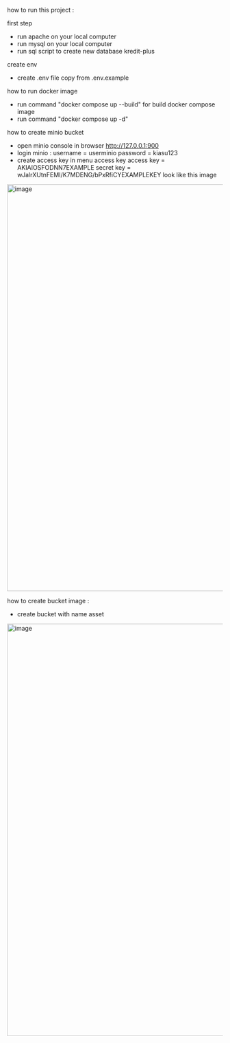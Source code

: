 how to run this project :

first step
 - run apache on your local computer
 - run mysql on your local computer
 - run sql script to create new database kredit-plus
 
create env
 - create .env file copy from .env.example
 
how to run docker image
 - run command "docker compose up --build" for build docker compose image
 - run command "docker compose up -d"
 
how to create minio bucket
 - open minio console in browser http://127.0.0.1:900
 - login minio :
      username = userminio
      password = kiasu123
 - create access key in menu access key
      access key = AKIAIOSFODNN7EXAMPLE
      secret key = wJalrXUtnFEMI/K7MDENG/bPxRfiCYEXAMPLEKEY 
look like this image
<img width="947" alt="image" src="https://user-images.githubusercontent.com/61501287/229271238-3d526f9d-23cd-4668-b100-4ed2f33fa688.png">

how to create bucket image :
 - create bucket with name asset
<img width="960" alt="image" src="https://user-images.githubusercontent.com/61501287/229271362-4244a768-9ebb-451e-83d7-7740bce00d07.png">

 
